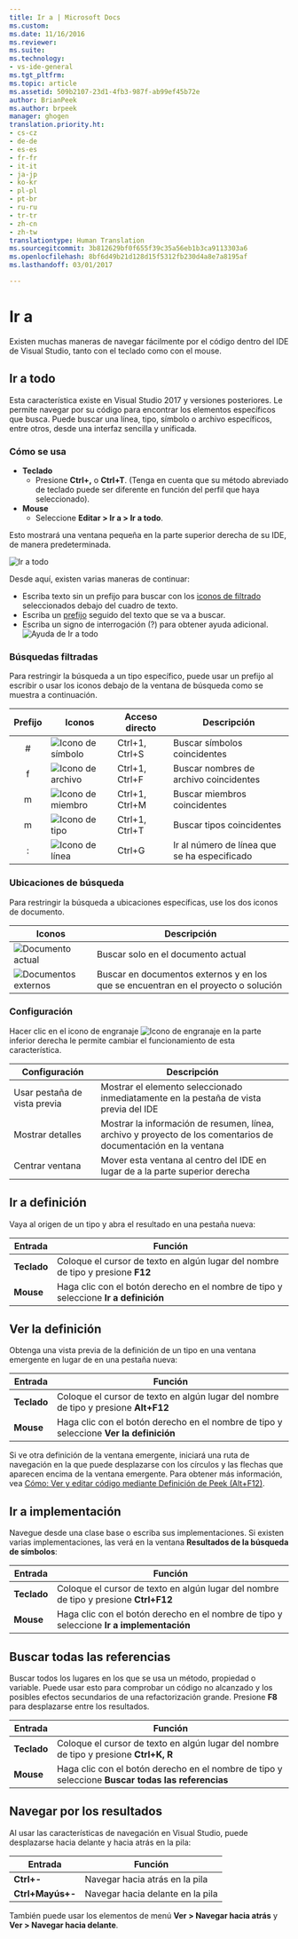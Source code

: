 ```yaml
---
title: Ir a | Microsoft Docs
ms.custom: 
ms.date: 11/16/2016
ms.reviewer: 
ms.suite: 
ms.technology:
- vs-ide-general
ms.tgt_pltfrm: 
ms.topic: article
ms.assetid: 509b2107-23d1-4fb3-987f-ab99ef45b72e
author: BrianPeek
ms.author: brpeek
manager: ghogen
translation.priority.ht:
- cs-cz
- de-de
- es-es
- fr-fr
- it-it
- ja-jp
- ko-kr
- pl-pl
- pt-br
- ru-ru
- tr-tr
- zh-cn
- zh-tw
translationtype: Human Translation
ms.sourcegitcommit: 3b812629bf0f655f39c35a56eb1b3ca9113303a6
ms.openlocfilehash: 8bf6d49b21d128d15f5312fb230d4a8e7a8195af
ms.lasthandoff: 03/01/2017

---
```


# <a name="go-to"></a>Ir a
Existen muchas maneras de navegar fácilmente por el código dentro del IDE de Visual Studio, tanto con el teclado como con el mouse.

<!-- VERSIONLESS -->
## <a name="go-to-all"></a>Ir a todo
Esta característica existe en Visual Studio 2017 y versiones posteriores.  Le permite navegar por su código para encontrar los elementos específicos que busca.  Puede buscar una línea, tipo, símbolo o archivo específicos, entre otros, desde una interfaz sencilla y unificada.

### <a name="how-to-use"></a>Cómo se usa
* **Teclado**
  * Presione **Ctrl+,** o **Ctrl+T**.  (Tenga en cuenta que su método abreviado de teclado puede ser diferente en función del perfil que haya seleccionado).
* **Mouse**
  * Seleccione **Editar > Ir a > Ir a todo**.

Esto mostrará una ventana pequeña en la parte superior derecha de su IDE, de manera predeterminada.

![Ir a todo](media/gotoall.png)

Desde aquí, existen varias maneras de continuar:
* Escriba texto sin un prefijo para buscar con los [iconos de filtrado](#filtered-searches) seleccionados debajo del cuadro de texto.
* Escriba un [prefijo](#filtered-searches) seguido del texto que se va a buscar.
* Escriba un signo de interrogación (?) para obtener ayuda adicional.
  ![Ayuda de Ir a todo](media/gotoall_help.png)

### <a name="filtered-searches"></a>Búsquedas filtradas
Para restringir la búsqueda a un tipo específico, puede usar un prefijo al escribir o usar los iconos debajo de la ventana de búsqueda como se muestra a continuación.

Prefijo | Iconos | Acceso directo | Descripción
:----: | ---- | -------- | ---
#      | ![Icono de símbolo](media/gotoall_symbolicon.png) | Ctrl+1, Ctrl+S | Buscar símbolos coincidentes
f      | ![Icono de archivo](media/gotoall_fileicon.png)     | Ctrl+1, Ctrl+F | Buscar nombres de archivo coincidentes
m      | ![Icono de miembro](media/gotoall_membericon.png) | Ctrl+1, Ctrl+M | Buscar miembros coincidentes
m      | ![Icono de tipo](media/gotoall_typeicon.png)     | Ctrl+1, Ctrl+T | Buscar tipos coincidentes
:      | ![Icono de línea](media/gotoall_lineicon.png)     | Ctrl+G         | Ir al número de línea que se ha especificado

### <a name="search-locations"></a>Ubicaciones de búsqueda
Para restringir la búsqueda a ubicaciones específicas, use los dos iconos de documento.

Iconos | Descripción
---- | ---
![Documento actual](media/gotoall_currentdocument.png) | Buscar solo en el documento actual
![Documentos externos](media/gotoall_external.png) | Buscar en documentos externos y en los que se encuentran en el proyecto o solución

### <a name="settings"></a>Configuración
Hacer clic en el icono de engranaje ![Icono de engranaje](media/gotoall_gear.png) en la parte inferior derecha le permite cambiar el funcionamiento de esta característica.

Configuración | Descripción
------- | ---
Usar pestaña de vista previa | Mostrar el elemento seleccionado inmediatamente en la pestaña de vista previa del IDE
Mostrar detalles    | Mostrar la información de resumen, línea, archivo y proyecto de los comentarios de documentación en la ventana
Centrar ventana   | Mover esta ventana al centro del IDE en lugar de a la parte superior derecha
<!-- END VERSIONLESS -->

## <a name="go-to-definition"></a>Ir a definición
Vaya al origen de un tipo y abra el resultado en una pestaña nueva:

Entrada        | Función 
------------ | ---
**Teclado** | Coloque el cursor de texto en algún lugar del nombre de tipo y presione **F12**
**Mouse**    | Haga clic con el botón derecho en el nombre de tipo y seleccione **Ir a definición**

## <a name="peek-definition"></a>Ver la definición
Obtenga una vista previa de la definición de un tipo en una ventana emergente en lugar de en una pestaña nueva:

Entrada        | Función 
------------ | ---
**Teclado** | Coloque el cursor de texto en algún lugar del nombre de tipo y presione **Alt+F12**
**Mouse**    | Haga clic con el botón derecho en el nombre de tipo y seleccione **Ver la definición**

Si ve otra definición de la ventana emergente, iniciará una ruta de navegación en la que puede desplazarse con los círculos y las flechas que aparecen encima de la ventana emergente.  Para obtener más información, vea [Cómo: Ver y editar código mediante Definición de Peek (Alt+F12)](how-to-view-and-edit-code-by-using-peek-definition-alt-plus-f12.md).

## <a name="go-to-implementation"></a>Ir a implementación
Navegue desde una clase base o escriba sus implementaciones.  Si existen varias implementaciones, las verá en la ventana **Resultados de la búsqueda de símbolos**:

Entrada        | Función 
------------ | ---
**Teclado** | Coloque el cursor de texto en algún lugar del nombre de tipo y presione **Ctrl+F12**
**Mouse**    | Haga clic con el botón derecho en el nombre de tipo y seleccione **Ir a implementación**

## <a name="find-all-references"></a>Buscar todas las referencias
Buscar todos los lugares en los que se usa un método, propiedad o variable.  Puede usar esto para comprobar un código no alcanzado y los posibles efectos secundarios de una refactorización grande.  Presione **F8** para desplazarse entre los resultados.

Entrada        | Función 
------------ | ---
**Teclado** | Coloque el cursor de texto en algún lugar del nombre de tipo y presione **Ctrl+K, R**
**Mouse**    | Haga clic con el botón derecho en el nombre de tipo y seleccione **Buscar todas las referencias**

## <a name="navigating-results"></a>Navegar por los resultados
Al usar las características de navegación en Visual Studio, puede desplazarse hacia delante y hacia atrás en la pila:

Entrada        | Función 
------------ | ---
**Ctrl+-**          | Navegar hacia atrás en la pila
**Ctrl+Mayús+-**    | Navegar hacia delante en la pila

También puede usar los elementos de menú **Ver > Navegar hacia atrás** y **Ver > Navegar hacia delante**.
